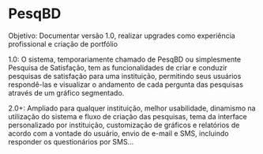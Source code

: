 # PesqBD
Objetivo: Documentar versão 1.0, realizar upgrades como experiência profissional e criação de portfólio

1.0: O sistema, temporariamente chamado de PesqBD ou simplesmente Pesquisa de Satisfação, tem as funcionalidades de criar e conduzir pesquisas de satisfação para uma instituição, permitindo seus usuários respondê-las e visualizar o andamento de cada pergunta das pesquisas através de um gráfico segmentado.

2.0+: Ampliado para qualquer instituição, melhor usabilidade, dinamismo na utilização do sistema e fluxo de criação das pesquisas, tema da interface personalizado por instituição, customização de gráficos e relatórios de acordo com a vontade do usuário, envio de e-mail e SMS, incluindo responder os questionários por SMS...
